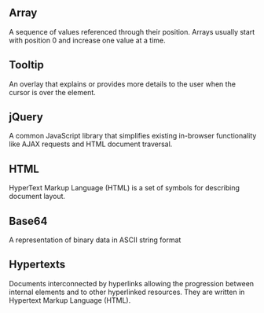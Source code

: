 ## Array
A sequence of values referenced through their position. Arrays usually start with position 0 and increase one value at a time.

## Tooltip
An overlay that explains or provides more details to the user when the cursor is over the element.

## jQuery
A common JavaScript library that simplifies existing in-browser functionality like AJAX requests and HTML document traversal.

## HTML
HyperText Markup Language (HTML) is a set of symbols for describing document layout.

## Base64
A representation of binary data in ASCII string format

## Hypertexts
Documents interconnected by hyperlinks allowing the progression between internal elements and to other hyperlinked resources. They are written in Hypertext Markup Language (HTML).

